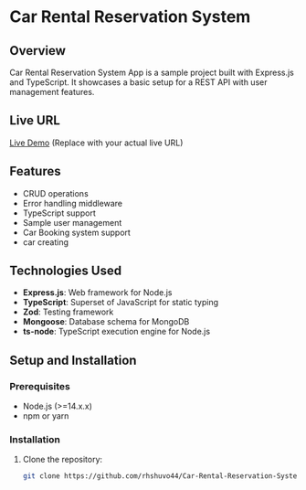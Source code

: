 # Car Rental Reservation System

## Overview

Car Rental Reservation System App is a sample project built with Express.js and TypeScript. It showcases a basic setup for a REST API with user management features.

## Live URL

[Live Demo](http://example.com) (Replace with your actual live URL)

## Features

- CRUD operations
- Error handling middleware
- TypeScript support
- Sample user management
- Car Booking system support
- car creating

## Technologies Used

- **Express.js**: Web framework for Node.js
- **TypeScript**: Superset of JavaScript for static typing
- **Zod**: Testing framework
- **Mongoose**: Database schema for MongoDB
- **ts-node**: TypeScript execution engine for Node.js

## Setup and Installation

### Prerequisites

- Node.js (>=14.x.x)
- npm or yarn

### Installation

1. Clone the repository:
   ```bash
   git clone https://github.com/rhshuvo44/Car-Rental-Reservation-System-backend.git
   ```
